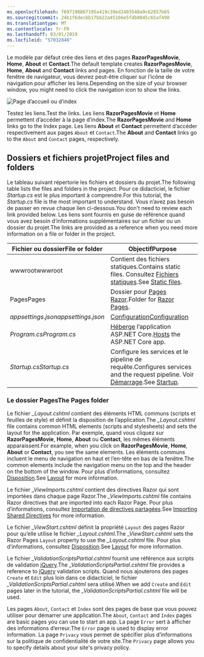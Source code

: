 ```yaml
---
ms.openlocfilehash: f697190867195a419c39ed2403548a9c62857b65
ms.sourcegitcommit: 24b1f6decbb17bb22a45166e5fdb0845c65af498
ms.translationtype: MT
ms.contentlocale: fr-FR
ms.lasthandoff: 03/01/2019
ms.locfileid: "57032846"
---
```

<span data-ttu-id="a0150-101">Le modèle par défaut crée des liens et des pages **RazorPagesMovie**, **Home**, **About** et **Contact**.</span><span class="sxs-lookup"><span data-stu-id="a0150-101">The default template creates **RazorPagesMovie**, **Home**, **About** and **Contact** links and pages.</span></span> <span data-ttu-id="a0150-102">En fonction de la taille de votre fenêtre de navigateur, vous devrez peut-être cliquer sur l’icône de navigation pour afficher les liens.</span><span class="sxs-lookup"><span data-stu-id="a0150-102">Depending on the size of your browser window, you might need to click the navigation icon to show the links.</span></span>

![Page d’accueil ou d’index](../../tutorials/razor-pages/razor-pages-start/_static/home2.png)

<span data-ttu-id="a0150-104">Testez les liens.</span><span class="sxs-lookup"><span data-stu-id="a0150-104">Test the links.</span></span> <span data-ttu-id="a0150-105">Les liens **RazorPagesMovie** et **Home** permettent d’accéder à la page d’index.</span><span class="sxs-lookup"><span data-stu-id="a0150-105">The **RazorPagesMovie** and **Home** links go to the Index page.</span></span> <span data-ttu-id="a0150-106">Les liens **About** et **Contact** permettent d’accéder respectivement aux pages `About` et `Contact`.</span><span class="sxs-lookup"><span data-stu-id="a0150-106">The **About** and **Contact** links go to the `About` and `Contact` pages, respectively.</span></span>

## <a name="project-files-and-folders"></a><span data-ttu-id="a0150-107">Dossiers et fichiers projet</span><span class="sxs-lookup"><span data-stu-id="a0150-107">Project files and folders</span></span>

<span data-ttu-id="a0150-108">Le tableau suivant répertorie les fichiers et dossiers du projet.</span><span class="sxs-lookup"><span data-stu-id="a0150-108">The following table lists the files and folders in the project.</span></span> <span data-ttu-id="a0150-109">Pour ce didacticiel, le fichier *Startup.cs* est le plus important à comprendre.</span><span class="sxs-lookup"><span data-stu-id="a0150-109">For this tutorial, the *Startup.cs* file is the most important to understand.</span></span> <span data-ttu-id="a0150-110">Vous n’avez pas besoin de passer en revue chaque lien ci-dessous.</span><span class="sxs-lookup"><span data-stu-id="a0150-110">You don't need to review each link provided below.</span></span> <span data-ttu-id="a0150-111">Les liens sont fournis en guise de référence quand vous avez besoin d’informations supplémentaires sur un fichier ou un dossier du projet.</span><span class="sxs-lookup"><span data-stu-id="a0150-111">The links are provided as a reference when you need more information on a file or folder in the project.</span></span>

| <span data-ttu-id="a0150-112">Fichier ou dossier</span><span class="sxs-lookup"><span data-stu-id="a0150-112">File or folder</span></span>              | <span data-ttu-id="a0150-113">Objectif</span><span class="sxs-lookup"><span data-stu-id="a0150-113">Purpose</span></span> |
| ----------------- | ------------ |
| <span data-ttu-id="a0150-114">wwwroot</span><span class="sxs-lookup"><span data-stu-id="a0150-114">wwwroot</span></span> | <span data-ttu-id="a0150-115">Contient des fichiers statiques.</span><span class="sxs-lookup"><span data-stu-id="a0150-115">Contains static files.</span></span> <span data-ttu-id="a0150-116">Consultez [Fichiers statiques](xref:fundamentals/static-files).</span><span class="sxs-lookup"><span data-stu-id="a0150-116">See [Static files](xref:fundamentals/static-files).</span></span> |
| <span data-ttu-id="a0150-117">Pages</span><span class="sxs-lookup"><span data-stu-id="a0150-117">Pages</span></span> | <span data-ttu-id="a0150-118">Dossier pour [Pages Razor](xref:razor-pages/index).</span><span class="sxs-lookup"><span data-stu-id="a0150-118">Folder for [Razor Pages](xref:razor-pages/index).</span></span> |
| <span data-ttu-id="a0150-119">*appsettings.json*</span><span class="sxs-lookup"><span data-stu-id="a0150-119">*appsettings.json*</span></span> | [<span data-ttu-id="a0150-120">Configuration</span><span class="sxs-lookup"><span data-stu-id="a0150-120">Configuration</span></span>](xref:fundamentals/configuration/index) |
| <span data-ttu-id="a0150-121">*Program.cs*</span><span class="sxs-lookup"><span data-stu-id="a0150-121">*Program.cs*</span></span> | <span data-ttu-id="a0150-122">[Héberge](xref:fundamentals/index#host) l’application ASP.NET Core.</span><span class="sxs-lookup"><span data-stu-id="a0150-122">[Hosts](xref:fundamentals/index#host) the ASP.NET Core app.</span></span>|
| <span data-ttu-id="a0150-123">*Startup.cs*</span><span class="sxs-lookup"><span data-stu-id="a0150-123">*Startup.cs*</span></span> | <span data-ttu-id="a0150-124">Configure les services et le pipeline de requête.</span><span class="sxs-lookup"><span data-stu-id="a0150-124">Configures services and the request pipeline.</span></span> <span data-ttu-id="a0150-125">Voir [Démarrage](xref:fundamentals/startup).</span><span class="sxs-lookup"><span data-stu-id="a0150-125">See [Startup](xref:fundamentals/startup).</span></span>|

### <a name="the-pages-folder"></a><span data-ttu-id="a0150-126">Le dossier Pages</span><span class="sxs-lookup"><span data-stu-id="a0150-126">The Pages folder</span></span>

<span data-ttu-id="a0150-127">Le fichier *_Layout.cshtml* contient des éléments HTML communs (scripts et feuilles de style) et définit la disposition de l’application.</span><span class="sxs-lookup"><span data-stu-id="a0150-127">The *_Layout.cshtml* file contains common HTML elements (scripts and stylesheets) and sets the layout for the application.</span></span> <span data-ttu-id="a0150-128">Par exemple, quand vous cliquez sur **RazorPagesMovie**, **Home**, **About** ou **Contact**, les mêmes éléments apparaissent.</span><span class="sxs-lookup"><span data-stu-id="a0150-128">For example, when you click on **RazorPagesMovie**, **Home**, **About** or **Contact**, you see the same elements.</span></span> <span data-ttu-id="a0150-129">Les éléments communs incluent le menu de navigation en haut et l’en-tête en bas de la fenêtre.</span><span class="sxs-lookup"><span data-stu-id="a0150-129">The common elements include the navigation menu on the top and the header on the bottom of the window.</span></span> <span data-ttu-id="a0150-130">Pour plus d’informations, consultez [Disposition](xref:mvc/views/layout).</span><span class="sxs-lookup"><span data-stu-id="a0150-130">See [Layout](xref:mvc/views/layout) for more information.</span></span>

<span data-ttu-id="a0150-131">Le fichier *_ViewImports.cshtml* contient des directives Razor qui sont importées dans chaque page Razor.</span><span class="sxs-lookup"><span data-stu-id="a0150-131">The *_ViewImports.cshtml* file contains Razor directives that are imported into each Razor Page.</span></span> <span data-ttu-id="a0150-132">Pour plus d’informations, consultez [Importation de directives partagées](xref:mvc/views/layout#importing-shared-directives).</span><span class="sxs-lookup"><span data-stu-id="a0150-132">See [Importing Shared Directives](xref:mvc/views/layout#importing-shared-directives) for more information.</span></span>

<span data-ttu-id="a0150-133">Le fichier *_ViewStart.cshtml* définit la propriété `Layout` des pages Razor pour qu’elle utilise le fichier *_Layout.cshtml*.</span><span class="sxs-lookup"><span data-stu-id="a0150-133">The *_ViewStart.cshtml* sets the Razor Pages `Layout` property to use the *_Layout.cshtml* file.</span></span> <span data-ttu-id="a0150-134">Pour plus d’informations, consultez [Disposition](xref:mvc/views/layout).</span><span class="sxs-lookup"><span data-stu-id="a0150-134">See [Layout](xref:mvc/views/layout) for more information.</span></span>

<span data-ttu-id="a0150-135">Le fichier *_ValidationScriptsPartial.cshtml* fournit une référence aux scripts de validation [jQuery](https://jquery.com/).</span><span class="sxs-lookup"><span data-stu-id="a0150-135">The *_ValidationScriptsPartial.cshtml* file provides a reference to [jQuery](https://jquery.com/) validation scripts.</span></span> <span data-ttu-id="a0150-136">Quand nous ajouterons des pages `Create` et `Edit` plus loin dans ce didacticiel, le fichier *_ValidationScriptsPartial.cshtml* sera utilisé.</span><span class="sxs-lookup"><span data-stu-id="a0150-136">When we add `Create` and `Edit` pages later in the tutorial, the *_ValidationScriptsPartial.cshtml* file will be used.</span></span>

<span data-ttu-id="a0150-137">Les pages `About`, `Contact` et `Index` sont des pages de base que vous pouvez utiliser pour démarrer une application.</span><span class="sxs-lookup"><span data-stu-id="a0150-137">The `About`, `Contact` and `Index` pages are basic pages you can use to start an app.</span></span> <span data-ttu-id="a0150-138">La page `Error` sert à afficher des informations d’erreur.</span><span class="sxs-lookup"><span data-stu-id="a0150-138">The `Error` page is used to display error information.</span></span> <span data-ttu-id="a0150-139">La page `Privacy` vous permet de spécifier plus d’informations sur la politique de confidentialité de votre site.</span><span class="sxs-lookup"><span data-stu-id="a0150-139">The `Privacy` page allows you to specify details about your site's privacy policy.</span></span>
